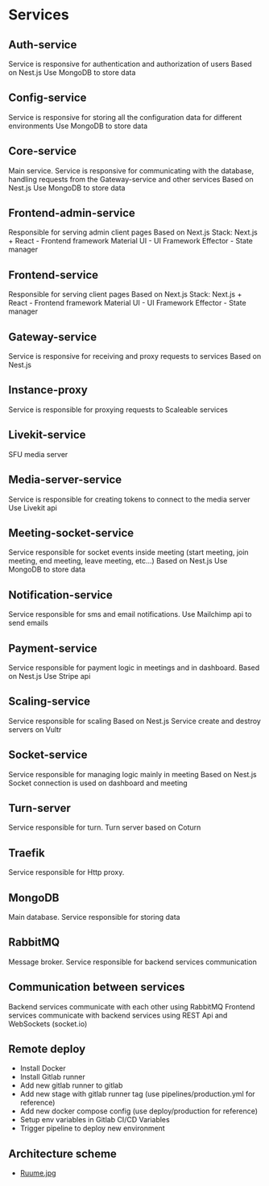 # Services
## Auth-service
Service is responsive for authentication and authorization of users
Based on Nest.js
Use MongoDB to store data
## Config-service
Service is responsive for storing all the configuration data for different environments
Use MongoDB to store data
## Core-service
Main service. Service is responsive for communicating with the database, handling requests from the Gateway-service and other services
Based on Nest.js
Use MongoDB to store data
## Frontend-admin-service
Responsible for serving admin client pages
Based on Next.js
Stack:
Next.js  + React - Frontend framework
Material UI - UI Framework
Effector - State manager
## Frontend-service
Responsible for serving client pages
Based on Next.js
Stack:
Next.js  + React - Frontend framework
Material UI - UI Framework
Effector - State manager
## Gateway-service
Service is responsive for receiving and proxy requests to services
Based on Nest.js
## Instance-proxy
Service is responsible for proxying requests to Scaleable services
## Livekit-service
SFU media server
## Media-server-service
Service is responsible for creating tokens to connect to the media server
Use Livekit api
## Meeting-socket-service
Service responsible for socket events inside meeting (start meeting, join meeting, end meeting, leave meeting, etc…)
Based on Nest.js
Use MongoDB to store data
## Notification-service
Service responsible for sms and email notifications.
Use Mailchimp api to send emails
## Payment-service
Service responsible for payment logic in meetings and in dashboard.
Based on Nest.js
Use Stripe api
## Scaling-service
Service responsible for scaling
Based on Nest.js
Service create and destroy servers on Vultr
## Socket-service
Service responsible for managing logic mainly in meeting
Based on Nest.js
Socket connection is used on dashboard and meeting
## Turn-server
Service responsible for turn. Turn server based on Coturn
## Traefik
Service responsible for Http proxy.
## MongoDB
Main database. Service responsible for storing data
## RabbitMQ
Message broker. Service responsible for backend services communication
## Communication between services
Backend services communicate with each other using RabbitMQ
Frontend services communicate with backend services using REST Api and WebSockets (socket.io)


## Remote deploy
- Install Docker
- Install Gitlab runner
- Add new gitlab runner to gitlab
- Add new stage with gitlab runner tag (use pipelines/production.yml for reference)
- Add new docker compose config  (use deploy/production for reference)
- Setup env variables in Gitlab CI/CD Variables
- Trigger pipeline to deploy new environment


## Architecture scheme
- [Ruume.jpg](./assets/images/Ruume.jpg)
